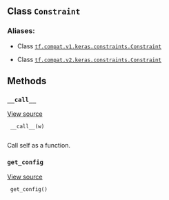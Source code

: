 

## Class  `Constraint` 


### Aliases:

- Class [ `tf.compat.v1.keras.constraints.Constraint` ](/api_docs/python/tf/keras/constraints/Constraint)

- Class [ `tf.compat.v2.keras.constraints.Constraint` ](/api_docs/python/tf/keras/constraints/Constraint)



## Methods


###  `__call__` 
[View source](https://github.com/tensorflow/tensorflow/blob/r2.0/tensorflow/python/keras/constraints.py#L37-L38)



```
 __call__(w)
 
```

Call self as a function.



###  `get_config` 
[View source](https://github.com/tensorflow/tensorflow/blob/r2.0/tensorflow/python/keras/constraints.py#L40-L41)



```
 get_config()
 
```

